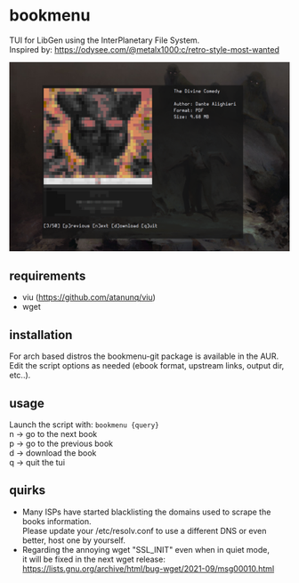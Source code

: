 # bookmenu
TUI for LibGen using the InterPlanetary File System.  
Inspired by: https://odysee.com/@metalx1000:c/retro-style-most-wanted

![preview](preview.png)

## requirements
- viu (https://github.com/atanunq/viu)
- wget

## installation
For arch based distros the bookmenu-git package is available in the AUR.  
Edit the script options as needed (ebook format, upstream links, output dir, etc..).

## usage
Launch the script with: ```bookmenu {query}```   
n -> go to the next book  
p -> go to the previous book  
d -> download the book  
q -> quit the tui  

## quirks   
- Many ISPs have started blacklisting the domains used to scrape the books information.  
Please update your /etc/resolv.conf to use a different DNS or even better, host one by yourself.
- Regarding the annoying wget "SSL_INIT" even when in quiet mode,  
it will be fixed in the next wget release: https://lists.gnu.org/archive/html/bug-wget/2021-09/msg00010.html
